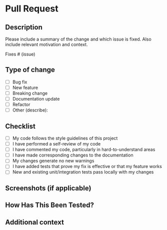 # Pull Request

## Description

Please include a summary of the change and which issue is fixed. Also include relevant motivation and context.

Fixes # (issue)

## Type of change
- [ ] Bug fix
- [ ] New feature
- [ ] Breaking change
- [ ] Documentation update
- [ ] Refactor
- [ ] Other (describe):

## Checklist
- [ ] My code follows the style guidelines of this project
- [ ] I have performed a self-review of my code
- [ ] I have commented my code, particularly in hard-to-understand areas
- [ ] I have made corresponding changes to the documentation
- [ ] My changes generate no new warnings
- [ ] I have added tests that prove my fix is effective or that my feature works
- [ ] New and existing unit/integration tests pass locally with my changes

## Screenshots (if applicable)

## How Has This Been Tested?

## Additional context 